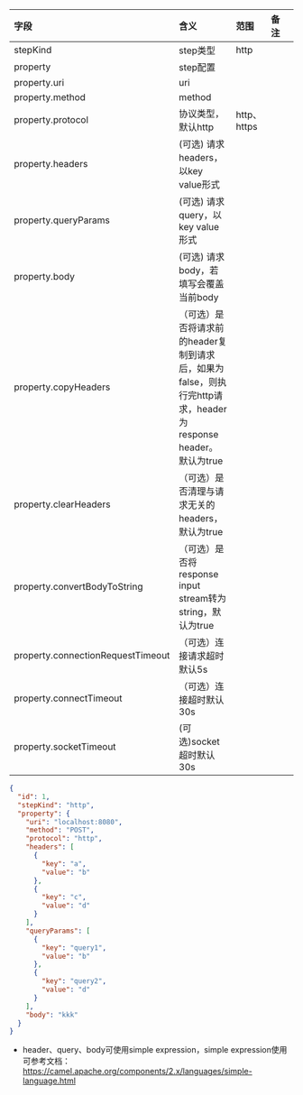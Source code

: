 | 字段   | 含义   | 范围             | 备注 |    |
|:-----|:-----|:---------------|:---|:---|
| stepKind | step类型 | http |    |    |
| property | step配置 |  | | |
| property.uri | uri | | | |
| property.method | method | | | |
| property.protocol | 协议类型，默认http | http、https | | |
| property.headers | (可选) 请求headers，以key value形式 | | | |
| property.queryParams | (可选) 请求query，以key value形式 | | | |
| property.body | (可选) 请求body，若填写会覆盖当前body | | | |
| property.copyHeaders | （可选）是否将请求前的header复制到请求后，如果为false，则执行完http请求，header为response header。 默认为true | | | |
| property.clearHeaders | （可选）是否清理与请求无关的headers，默认为true | | | |
| property.convertBodyToString | （可选）是否将response input stream转为string，默认为true | | | |
| property.connectionRequestTimeout | （可选）连接请求超时默认5s | | | |
| property.connectTimeout | （可选）连接超时默认30s | | | |
| property.socketTimeout | (可选)socket超时默认30s | | | |

```json
{
  "id": 1,
  "stepKind": "http",
  "property": {
    "uri": "localhost:8080",
    "method": "POST",
    "protocol": "http",
    "headers": [
      {
        "key": "a",
        "value": "b"
      },
      {
        "key": "c",
        "value": "d"
      }
    ],
    "queryParams": [
      {
        "key": "query1",
        "value": "b"
      },
      {
        "key": "query2",
        "value": "d"
      }
    ],
    "body": "kkk"
  }
}
```

- header、query、body可使用simple expression，simple expression使用可参考文档：https://camel.apache.org/components/2.x/languages/simple-language.html